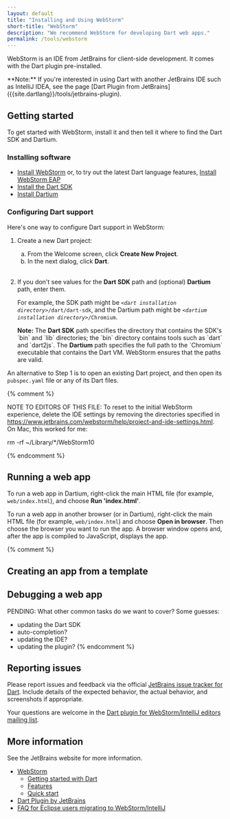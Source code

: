 ```yaml
---
layout: default
title: "Installing and Using WebStorm"
short-title: "WebStorm"
description: "We recommend WebStorm for developing Dart web apps."
permalink: /tools/webstorm
---
```


WebStorm is an IDE from JetBrains for client-side development.
It comes with the Dart plugin pre-installed.

<aside class="alert alert-info" markdown="1">
**Note:**
If you're interested in using Dart
with another JetBrains IDE such as IntelliJ IDEA, see the page
[Dart Plugin from JetBrains]({{site.dartlang}}/tools/jetbrains-plugin).
</aside>

## Getting started

To get started with WebStorm,
install it and then tell it where to find the Dart SDK and Dartium.

### Installing software

* [Install WebStorm](http://www.jetbrains.com/webstorm/download/) or,
  to try out the latest Dart language features,
  [Install WebStorm EAP](https://confluence.jetbrains.com/display/WI/WebStorm+EAP)
* [Install the Dart SDK]({{site.dartlang}}/install)
* [Install Dartium](/tools/dartium)


### Configuring Dart support

Here's one way to configure Dart support in WebStorm:

<ol>
<li>
  <p>
    Create a new Dart project:
  </p>

  <ol type="a">
    <li> From the Welcome screen, click <b>Create New Project</b>.</li>
    <li> In the next dialog, click <b>Dart</b>.</li>
  </ol>
</li>
<br>

<li>
  <p>
    If you don't see values for the <b>Dart SDK</b> path and
    (optional) <b>Dartium</b> path, enter them.
  </p>

  <p>
    For example, the SDK path might be
    <code><em>&lt;dart installation directory></em>/dart/dart-sdk</code>,
    and the Dartium path might be
    <code><em>&lt;dartium installation directory></em>/Chromium</code>.
  </p>

<aside class="alert alert-info" markdown="1">
  <b>Note:</b>
  The <b>Dart SDK</b> path specifies the directory that
  contains the SDK's `bin` and `lib` directories;
  the `bin` directory contains tools such as `dart` and `dart2js`.
  The <b>Dartium</b> path specifies the full path to the
  `Chromium` executable that contains the Dart VM.
  WebStorm ensures that the paths are valid.
</aside>
</li>
</ol>

An alternative to Step 1
is to open an existing Dart project,
and then open its `pubspec.yaml` file or any of its Dart files.


{% comment %}

NOTE TO EDITORS OF THIS FILE:
To reset to the initial WebStorm experience,
delete the IDE settings
by removing the directories specified in
https://www.jetbrains.com/webstorm/help/project-and-ide-settings.html.
On Mac, this worked for me:

rm -rf ~/Library/*/WebStorm10

{% endcomment %}


## Running a web app

To run a web app in Dartium, right-click the main HTML file
(for example, `web/index.html`),
and choose **Run 'index.html'**.

To run a web app in another browser (or in Dartium),
right-click the main HTML file
(for example, `web/index.html`)
and choose **Open in browser**.
Then choose the browser you want to run the app.
A browser window opens and,
after the app is compiled to JavaScript,
displays the app.


{% comment %}

## Creating an app from a template

## Debugging a web app

  PENDING: What other common tasks do we want to cover? Some guesses:
  * updating the Dart SDK
  * auto-completion?
  * updating the IDE?
  * updating the plugin?
{% endcomment %}


## Reporting issues

Please report issues and feedback via the official
[JetBrains issue tracker for Dart](https://youtrack.jetbrains.com/issues/WEB?q=Subsystem%3A+Dart).
Include details of the expected behavior, the actual behavior,
and screenshots if appropriate.

Your questions are welcome in the
[Dart plugin for WebStorm/IntelliJ editors mailing list](https://groups.google.com/a/dartlang.org/d/forum/jetbrains-dart-plugin-discuss).

## More information

See the JetBrains website for more information.

* [WebStorm](https://www.jetbrains.com/webstorm/)
  * [Getting started with Dart](https://confluence.jetbrains.com/display/WI/Getting+started+with+Dart)
  * [Features](https://www.jetbrains.com/webstorm/features/)
  * [Quick start](https://www.jetbrains.com/webstorm/quickstart/)
* [Dart Plugin by JetBrains](https://plugins.jetbrains.com/plugin/6351)
* [FAQ for Eclipse users migrating to WebStorm/IntelliJ](https://www.jetbrains.com/idea/documentation/migration_faq.html)
